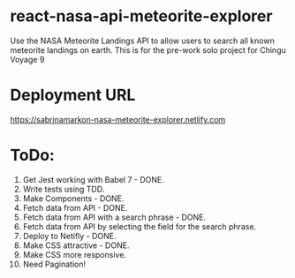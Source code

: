 # react-nasa-api-meteorite-explorer
Use the NASA Meteorite Landings API to allow users to search all known meteorite landings on earth. This is for the pre-work solo project for Chingu Voyage 9

# Deployment URL
https://sabrinamarkon-nasa-meteorite-explorer.netlify.com

# ToDo:
1. Get Jest working with Babel 7 - DONE.
2. Write tests using TDD.
3. Make Components - DONE.
4. Fetch data from API - DONE.
5. Fetch data from API with a search phrase - DONE.
6. Fetch data from API by selecting the field for the search phrase.
7. Deploy to Netifly - DONE.
8. Make CSS attractive - DONE.
9. Make CSS more responsive.
10. Need Pagination!

